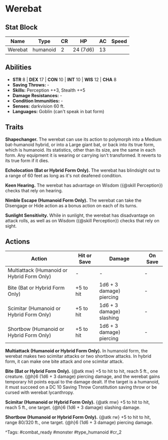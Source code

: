 # Werebat

## Stat Block

| Name | Type | CR | HP | AC | Speed |
|------|------|----|----|----|-------|
| Werebat | humanoid | 2 | 24 (7d6) | 13 |  |

## Abilities

- **STR** 8 | **DEX** 17 | **CON** 10 | **INT** 10 | **WIS** 12 | **CHA** 8
- **Saving Throws:** -  
- **Skills:** Perception ++3, Stealth ++5  
- **Damage Resistances:** -  
- **Condition Immunities:** -  
- **Senses:** darkvision 60 ft.  
- **Languages:** Goblin (can't speak in bat form)

## Traits

**Shapechanger.** The werebat can use its action to polymorph into a Medium bat-humanoid hybrid, or into a Large giant bat, or back into its true form, which is humanoid. Its statistics, other than its size, are the same in each form. Any equipment it is wearing or carrying isn't transformed. It reverts to its true form if it dies.

**Echolocation (Bat or Hybrid Form Only).** The werebat has blindsight out to a range of 60 feet as long as it's not deafened condition.

**Keen Hearing.** The werebat has advantage on Wisdom ({@skill Perception}) checks that rely on hearing.

**Nimble Escape (Humanoid Form Only).** The werebat can take the Disengage or Hide action as a bonus action on each of its turns.

**Sunlight Sensitivity.** While in sunlight, the werebat has disadvantage on attack rolls, as well as on Wisdom ({@skill Perception}) checks that rely on sight.


## Actions

| Action | Hit or Save | Damage | On Save |
|--------|--------------|--------|----------|
| Multiattack (Humanoid or Hybrid Form Only) | - | - | - |
| Bite (Bat or Hybrid Form Only) | +5 to hit | 1d6 + 3 damage) piercing | - |
| Scimitar (Humanoid or Hybrid Form Only) | +5 to hit | 1d6 + 3 damage) slashing | - |
| Shortbow (Humanoid or Hybrid Form Only) | +5 to hit | 1d6 + 3 damage) piercing | - |

**Multiattack (Humanoid or Hybrid Form Only).** In humanoid form, the werebat makes two scimitar attacks or two shortbow attacks. In hybrid form, it can make one bite attack and one scimitar attack.

**Bite (Bat or Hybrid Form Only).** {@atk mw} +5 to hit to hit, reach 5 ft., one creature. {@h}6 (1d6 + 3 damage) piercing damage, and the werebat gains temporary hit points equal to the damage dealt. If the target is a humanoid, it must succeed on a DC 10 Saving Throw Constitution saving throw or be cursed with werebat lycanthropy.

**Scimitar (Humanoid or Hybrid Form Only).** {@atk mw} +5 to hit to hit, reach 5 ft., one target. {@h}6 (1d6 + 3 damage) slashing damage.

**Shortbow (Humanoid or Hybrid Form Only).** {@atk rw} +5 to hit to hit, range 80/320 ft., one target. {@h}6 (1d6 + 3 damage) piercing damage.


^Tags: #combat_ready #monster #type_humanoid #cr_2